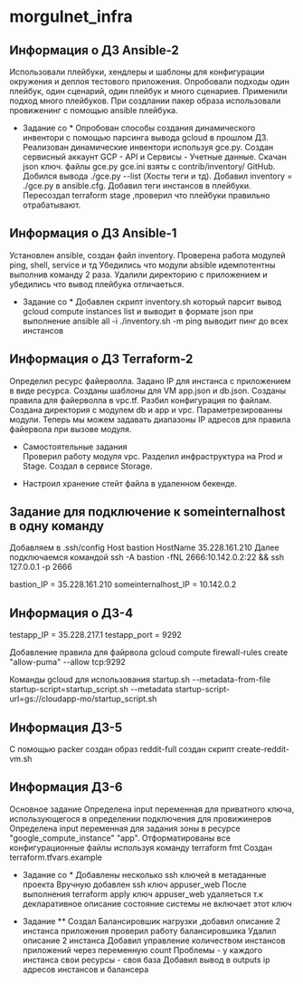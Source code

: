 # morgulnet_infra

## Информация о ДЗ Ansible-2
 Использовали плейбуки, хендлеры и шаблоны для конфигурации окружения и деплоя тестового приложения.
 Опробовали подходы один плейбук, один сценарий, один плейбук и много сценариев.
 Применили подход много плейбуков.
 При создлании пакер образа использовали провиженинг с помощью ansible плейбука.

 * Задание со *
  Опробован способы создания динамического инвентори с помощью парсинга вывода gcloud в прошлом ДЗ.
  Реализован динамические инвентори используя gce.py.
  Создан сервисный аккаунт GCP - API и Сервисы - Учетные данные.
  Скачан json ключ. файлы gce.py gce.ini взяты с contrib/inventory/ GitHub.
  Добился вывода ./gce.py --list (Хосты теги и тд).
  Добавил inventory = ./gce.py в ansible.cfg.
  Добавил теги инстансов в плейбуки.
  Пересоздал terraform stage ,проверил что плейбуки правильно отрабатывают.


## Информация о ДЗ Ansible-1
 Установлен ansible, создан файл inventory.
 Проверена работа модулей ping, shell, service и тд
 Убедились что модули absible идемпотентны выполнив команду 2 раза.
 Удалили директорию с приложением и убедились что вывод плейбука отличаеться.
 
 * Задание со *
   Добавлен скрипт inventory.sh который парсит вывод gcloud compute instances list и выводит в формате json
   при выполнение ansible all -i ./inventory.sh -m ping выводит пинг до всех инстансов
    
## Информация о ДЗ Terraform-2
 Определил ресурс файерволла.
 Задано IP для инстанса с приложением в виде ресурса.
 Созданы шаблоны для VM app.json и db.json.
 Созданы правила для файерволла в vpc.tf.
 Разбил конфигурация по файлам.
 Создана директория с модулем db и app и vpc.
 Параметрезированны модули.
 Теперь мы можем задавать диапазоны IP адресов
 для правила файервола при вызове модуля.
 
 * Самостоятельные задания  
  Проверил работу модуля vpc.
  Разделил инфраструктура на Prod и Stage.
  Создал в сервисе Storage.

 * Настроил хранение стейт файла в удаленном бекенде.  

## Задание для подключение к someinternalhost в одну команду

 Добавляем в .ssh/config
 Host bastion
 HostName 35.228.161.210
 Далее подключаемся командой
 ssh -A bastion -fNL 2666:10.142.0.2:22 && ssh 127.0.0.1 -p 2666

 bastion_IP = 35.228.161.210
 someinternalhost_IP = 10.142.0.2

## Информация о ДЗ-4

 testapp_IP = 35.228.217.1
 testapp_port = 9292

 Добавление правила для файрвола
 gcloud compute firewall-rules create "allow-puma" --allow tcp:9292

 Команды gcloud для использования startup.sh
 --metadata-from-file startup-script=startup_script.sh
 --metadata startup-script-url=gs://cloudapp-mo/startup_script.sh

## Информация ДЗ-5

 С помощью packer создан образ reddit-full
 создан скрипт create-reddit-vm.sh

## Информация ДЗ-6

 Основное задание
 Определена input переменная для приватного ключа, использующегося в определении подключения для провижинеров
 Определена input переменная для задания зоны в ресурсе "google_compute_instance" "app".
 Отформатированы все конфигурационные файлы используя команду terraform fmt
 Создан terraform.tfvars.example

* Задание со *
 Добавлены несколько ssh ключей в метаданные проекта
 Вручную добавлен ssh ключ appuser_web
 После выполнения terraform apply ключ appuser_web удаляеться
 т.к декларативное описание состояние системы не включает этот ключ  

* Задание **
 Создал Балансировшик нагрузки ,добавил описание 2 инстанса приложения
 проверил работу балансировшика
 Удалил описание 2 инстанса
 Добавил управление количеством инстансов приложений через переменную count
 Проблемы - у каждого инстанса свои ресурсы - своя база
 Добавил вывод в outputs ip адресов инстансов и балансера  
